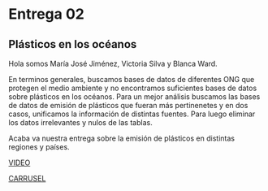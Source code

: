 # Entrega 02
## Plásticos en los océanos 

Hola somos María José Jiménez, Victoria Silva y Blanca Ward.

En terminos generales, buscamos bases de datos de diferentes ONG que protegen el medio ambiente y no encontramos suficientes bases de datos sobre plásticos en los océanos.
Para un mejor análisis buscamos las bases de datos de emisión de plásticos que fueran más pertinenetes y en dos casos, unificamos la información de distintas fuentes. Para luego eliminar los datos irrelevantes y nulos de las tablas.

Acaba va nuestra entrega sobre la emisión de plásticos en distintas regiones y países. 

[VIDEO]( https://www.youtube.com/watch?v=fAd_3jQChUg)

[CARRUSEL](https://www.canva.com/design/DAGTQzpiReM/uwTKwiDrClOv4lM8HjWvlQ/edit?utm_content=DAGTQzpiReM&utm_campaign=designshare&utm_medium=link2&utm_source=sharebutton )
